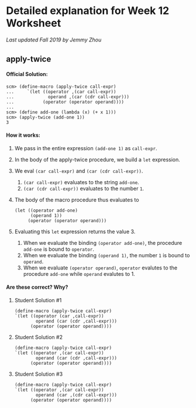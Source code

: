 # Detailed explanation for Week 12 Worksheet
###### Last updated Fall 2019 by Jemmy Zhou

## apply-twice

#### Official Solution:

```
scm> (define-macro (apply-twice call-expr)
...     `(let ((operator ,(car call-expr))
...             operand ,(car (cdr call-expr)))
...           (operator (operator operand))))
...
scm> (define add-one (lambda (x) (+ x 1)))
scm> (apply-twice (add-one 1))
3
```

#### How it works:

1. We pass in the entire expression `(add-one 1)` as `call-expr`.
2. In the body of the apply-twice procedure, we build a `let` expression.
3. We eval `(car call-expr)` and `(car (cdr call-expr))`.
    1. `(car call-expr)` evaluates to the string `add-one`.
    2. `(car (cdr call-expr))` evaluates to the number `1`.
4. The body of the macro procedure thus evaluates to

    ```
    (let ((operator add-one) 
          (operand 1)) 
         (operator (operator operand)))
    ```

5. Evaluating this `let` expression returns the value 3.
    1. When we evaluate the binding `(operator add-one)`, the procedure `add-one` is bound to `operator`.
    2. When we evaluate the binding `(operand 1)`, the number `1` is bound to `operand`.
    3. When we evaluate `(operator operand)`, `operator` evalutes to the procedure `add-one` while `operand` evalutes to 1.


#### Are these correct? Why?

1. Student Solution #1

    ```
    (define-macro (apply-twice call-expr)
    `(let ((operator (car ,call-expr))
            operand (car (cdr ,call-expr)))
          (operator (operator operand))))
    ```

2. Student Solution #2

    ```
    (define-macro (apply-twice call-expr)
    `(let ((operator ,(car call-expr))
            operand (car (cdr ,call-expr)))
          (operator (operator operand))))
    ```

3. Student Solution #3

    ```
    (define-macro (apply-twice call-expr)
    `(let ((operator ,(car call-expr))
            operand (car ,(cdr call-expr)))
          (operator (operator operand))))
    ```